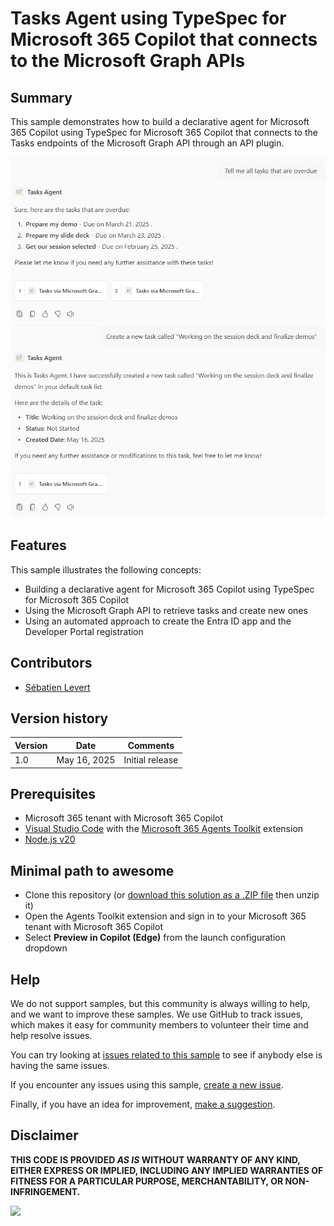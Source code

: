 # Tasks Agent using TypeSpec for Microsoft 365 Copilot that connects to the Microsoft Graph APIs

## Summary

This sample demonstrates how to build a declarative agent for Microsoft 365 Copilot using TypeSpec for Microsoft 365 Copilot that connects to the Tasks endpoints of the Microsoft Graph API through an API plugin.

![Declarative agent that shows overdue issues](./assets/expired-tasks.png)
![Declarative agent that shows a new task](./assets/new-task.png)

## Features

This sample illustrates the following concepts:

* Building a declarative agent for Microsoft 365 Copilot using TypeSpec for Microsoft 365 Copilot
* Using the Microsoft Graph API to retrieve tasks and create new ones
* Using an automated approach to create the Entra ID app and the Developer Portal registration

## Contributors

* [Sébatien Levert](https://github.com/sebastienlevert)

## Version history

Version|Date|Comments
-------|----|--------
1.0|May 16, 2025|Initial release

## Prerequisites

* Microsoft 365 tenant with Microsoft 365 Copilot
* [Visual Studio Code](https://code.visualstudio.com/) with the [Microsoft 365 Agents Toolkit](https://marketplace.visualstudio.com/items?itemName=TeamsDevApp.ms-teams-vscode-extension) extension
* [Node.js v20](https://nodejs.org/en/download/package-manager)

## Minimal path to awesome

* Clone this repository (or [download this solution as a .ZIP file](https://pnp.github.io/download-partial/?url=https://github.com/pnp/copilot-pro-dev-samples/tree/main/samples/da-typespec-todo) then unzip it)
* Open the Agents Toolkit extension and sign in to your Microsoft 365 tenant with Microsoft 365 Copilot
* Select **Preview in Copilot (Edge)** from the launch configuration dropdown

## Help

We do not support samples, but this community is always willing to help, and we want to improve these samples. We use GitHub to track issues, which makes it easy for  community members to volunteer their time and help resolve issues.

You can try looking at [issues related to this sample](https://github.com/pnp/copilot-pro-dev-samples/issues?q=label%3A%22sample%3A%20da-typespec-todo%22) to see if anybody else is having the same issues.

If you encounter any issues using this sample, [create a new issue](https://github.com/pnp/copilot-pro-dev-samples/issues/new).

Finally, if you have an idea for improvement, [make a suggestion](https://github.com/pnp/copilot-pro-dev-samples/issues/new).

## Disclaimer

**THIS CODE IS PROVIDED *AS IS* WITHOUT WARRANTY OF ANY KIND, EITHER EXPRESS OR IMPLIED, INCLUDING ANY IMPLIED WARRANTIES OF FITNESS FOR A PARTICULAR PURPOSE, MERCHANTABILITY, OR NON-INFRINGEMENT.**

![](https://m365-visitor-stats.azurewebsites.net/SamplesGallery/da-typespec-todo)